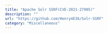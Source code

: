 ```yaml
---
title: "Apache Solr SSRF(CVE-2021-27905)"
description: ""
url: "https://github.com/Henry4E36/Solr-SSRF"
category: "Miscellaneous"
---
```

